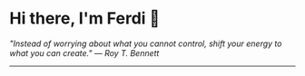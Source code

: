 <h1>Hi there, I'm Ferdi 👋</h1>

<p><em>
  "Instead of worrying about what you cannot control, shift your energy to what you can create." — Roy T. Bennett
</em></p>

---
